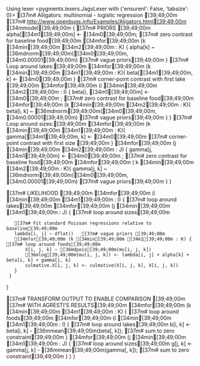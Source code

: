 Using lexer <pygments.lexers.JagsLexer with {'ensurenl': False, 'tabsize': 0}>
[37m# Alligators: multinomial - logistic regression [39;49;00m
[37m#  http://www.openbugs.info/Examples/Aligators.html[39;49;00m
[34mmodel[39;49;00m {
   [37m# PRIORS    [39;49;00m
   alpha[[34m1[39;49;00m] <- [34m0[39;49;00m; [37m# zero contrast for baseline food[39;49;00m
   [34mfor[39;49;00m (k [34min[39;49;00m [34m2[39;49;00m : K) {
     alpha[k] ~ [36mdnorm[39;49;00m([34m0[39;49;00m, [34m0.00001[39;49;00m) [37m# vague priors[39;49;00m
   }
   [37m# Loop around lakes:[39;49;00m
   [34mfor[39;49;00m (k [34min[39;49;00m [34m1[39;49;00m : K){
      beta[[34m1[39;49;00m, k] <- [34m0[39;49;00m
   } [37m# corner-point contrast with first lake [39;49;00m
   [34mfor[39;49;00m (i [34min[39;49;00m [34m2[39;49;00m : I) {
     beta[i, [34m1[39;49;00m] <- [34m0[39;49;00m ; [37m# zero contrast for baseline food[39;49;00m
     [34mfor[39;49;00m (k [34min[39;49;00m [34m2[39;49;00m : K){
       beta[i, k] ~ [36mdnorm[39;49;00m([34m0[39;49;00m, [34m0.00001[39;49;00m) [37m# vague priors[39;49;00m
     }
   }
   [37m# Loop around sizes:[39;49;00m
   [34mfor[39;49;00m (k [34min[39;49;00m [34m1[39;49;00m : K){
     gamma[[34m1[39;49;00m, k] <- [34m0[39;49;00m [37m# corner-point contrast with first size [39;49;00m
   }
   [34mfor[39;49;00m (j [34min[39;49;00m [34m2[39;49;00m : J) {
     gamma[j, [34m1[39;49;00m] <- [34m0[39;49;00m ; [37m# zero contrast for baseline food[39;49;00m
     [34mfor[39;49;00m ( k [34min[39;49;00m [34m2[39;49;00m : K){
       gamma[j, k] ~ [36mdnorm[39;49;00m([34m0[39;49;00m, [34m0.00001[39;49;00m) [37m# vague priors[39;49;00m
     }
   }

   [37m# LIKELIHOOD   [39;49;00m
   [34mfor[39;49;00m (i [34min[39;49;00m [34m1[39;49;00m : I) { [37m# loop around lakes[39;49;00m
     [34mfor[39;49;00m (j [34min[39;49;00m [34m1[39;49;00m : J) { [37m# loop around sizes[39;49;00m

       [37m# Fit standard Poisson regressions relative to baseline[39;49;00m
       lambda[i, j] ~ dflat()   [37m# vague priors [39;49;00m
       [34mfor[39;49;00m (k [34min[39;49;00m [34m1[39;49;00m : K) { [37m# loop around foods[39;49;00m
           X[i, j, k] ~ [36mdpois[39;49;00m(mu[i, j, k])
           [36mlog[39;49;00m(mu[i, j, k]) <- lambda[i, j] + alpha[k] + beta[i, k] + gamma[j, k]
           culmative.X[i, j, k] <- culmative(X[i, j, k], X[i, j, k])
       }
     }
   }

   [37m# TRANSFORM OUTPUT TO ENABLE COMPARISON [39;49;00m
   [37m# WITH AGRESTI'S RESULTS[39;49;00m
   [34mfor[39;49;00m (k [34min[39;49;00m [34m1[39;49;00m : K) { [37m# loop around foods[39;49;00m
       [34mfor[39;49;00m (i [34min[39;49;00m [34m1[39;49;00m : I) { [37m# loop around lakes[39;49;00m
         b[i, k] <- beta[i, k] - [36mmean[39;49;00m(beta[, k]); [37m# sum to zero constraint[39;49;00m
       }
       [34mfor[39;49;00m (j [34min[39;49;00m [34m1[39;49;00m : J) { [37m# loop around sizes[39;49;00m
         g[j, k] <- gamma[j, k] - [36mmean[39;49;00m(gamma[, k]); [37m# sum to zero constraint[39;49;00m
       }
   }
}
